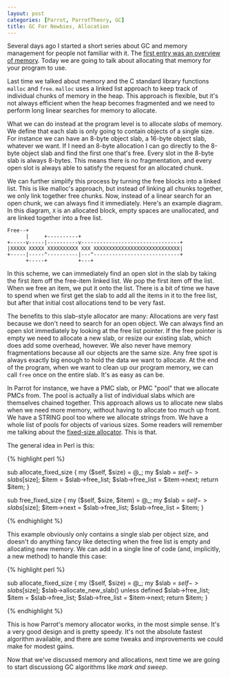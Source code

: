 ```yaml
---
layout: post
categories: [Parrot, ParrotTheory, GC]
title: GC For Newbies, Allocation
---
```


Several days ago I started a short series about GC and memory management for
people not familiar with it. The
[first entry was an overview of memory][gc_for_newbies_1]. Today we are going
to talk about allocating that memory for your program to use.

[gc_for_newbies_1]: /2010/12/13/gc_for_newbies_memory.html

Last time we talked about memory and the C standard library functions `malloc`
and `free`. `malloc` uses a linked list approach to keep track of individual
chunks of memory in the heap. This approach is flexible, but it's not always
efficient when the heap becomes fragmented and we need to perform long linear
searches for memory to allocate.

What we can do instead at the program level is to allocate *slabs* of memory.
We define that each slab is only going to contain objects of a single size.
For instance we can have an 8-byte object slab, a 16-byte object slab,
whatever we want. If I need an 8-byte allocation I can go directly to the
8-byte object slab and find the first one that's free. Every slot in the
8-byte slab is always 8-bytes. This means there is no fragmentation, and every
open slot is always able to satisfy the request for an allocated chunk.

We can further simplify this process by turning the free blocks into a linked
list. This is like malloc's approach, but instead of linking all chunks
together, we only link together free chunks. Now, instead of a linear search
for an open chunk, we can always find it immediately. Here's an example
diagram. In this diagram, `X` is an allocated block, empty spaces are
unallocated, and are linked together into a free list.

    Free--+
          |     +----------+
    +-----v-----|----------v--------------------------------+
    |XXXXX XXXXX XXXXXXXXXX XXX XXXXXXXXXXXXXXXXXXXXXXXXXXXX|
    +-----|-----^----------|---^----------------------------+
          +-----+          +---+

In this scheme, we can immediately find an open slot in the slab by taking the
first item off the free-item linked list. We pop the first item off the list.
When we free an item, we put it onto the list. There is a bit of time we have
to spend when we first get the slab to add all the items in it to the free
list, but after that initial cost allocations tend to be very fast.

The benefits to this slab-style allocator are many: Allocations are very fast
because we don't need to search for an open object. We can always find an open
slot immediately by looking at the free list pointer. If the free pointer is
empty we need to allocate a new slab, or resize our existing slab, which does
add some overhead, however. We also never have memory fragmentations because
all our objects are the same size. Any free spot is always exactly big enough
to hold the data we want to allocate. At the end of the program, when we want
to clean up our program memory, we can call `free` once on the entire slab.
It's as easy as can be.

In Parrot for instance, we have a PMC slab, or PMC "pool" that we allocate
PMCs from. The pool is actually a list of individual slabs which are
themselves chained together. This approach allows us to allocate new slabs
when we need more memory, without having to allocate too much up front. We
have a STRING pool too where we allocate strings from. We have a whole list of
pools for objects of various sizes. Some readers will remember me talking
about the [fixed-size allocator][fixed_size_allocator]. This is that.

[fixed_size_allocator]: /2009/08/02/fixedsize_allocations_for_parrot.html

The general idea in Perl is this:

{% highlight perl %}

sub allocate_fixed_size {
    my ($self, $size) = @_;
    my $slab = $self->slabs[$size];
    $item = $slab->free_list;
    $slab->free_list = $item->next;
    return $item;
}

sub free_fixed_size {
    my ($self, $size, $item) = @_;
    my $slab = $self->slabs[$size];
    $item->next = $slab->free_list;
    $slab->free_list = $item;
}

{% endhighlight %}

This example obviously only contains a single slab per object size, and
doesn't do anything fancy like detecting when the free list is empty and
allocating new memory. We can add in a single line of code (and, implicitly,
a new method) to handle this case:

{% highlight perl %}

sub allocate_fixed_size {
    my ($self, $size) = @_;
    my $slab = $self->slabs[$size];
    $slab->allocate_new_slab() unless defined $slab->free_list;
    $item = $slab->free_list;
    $slab->free_list = $item->next;
    return $item;
}

{% endhighlight %}

This is how Parrot's memory allocator works, in the most simple sense. It's a
very good design and is pretty speedy. It's not the absolute fastest algorithm
available, and there are some tweaks and improvements we could make for
modest gains. 

Now that we've discussed memory and allocations, next time we are going to
start discussiong GC algorithms like *mark and sweep*.